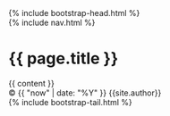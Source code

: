 <!doctype html>
<html lang="en">
  <head>
    <meta charset="utf-8">
    {% include bootstrap-head.html %}
    <title>{{ page.title }}</title>
    
  </head>
  <body class="bg-dark">
    <div class="container site-header bg-dark">
      {% include nav.html %}
    </div>
    <div class="container page-header bg-dark">
      <h1>{{ page.title }}</h1>
    </div>
    <div class="container page-content bg-dark">
      {{ content }}
    </div>
    <div class="container page-footer bg-dark">
    <div class="my-auto mx-auto bg-dark">
        <footer>
          &copy; {{ "now" | date: "%Y" }} {{site.author}}
        </footer>
      </div>
    </div>
    {% include bootstrap-tail.html %}
  </body>
</html>